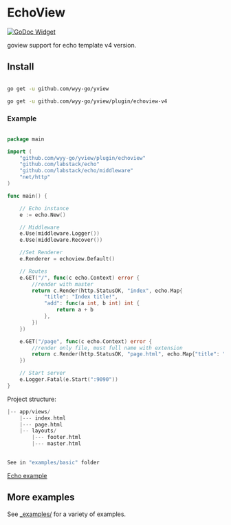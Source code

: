 # EchoView

[![GoDoc Widget]][GoDoc] 

goview support for echo template v4 version.

## Install
```bash

go get -u github.com/wyy-go/yview

go get -u github.com/wyy-go/yview/plugin/echoview-v4

```

### Example

```go

package main

import (
	"github.com/wyy-go/yview/plugin/echoview"
	"github.com/labstack/echo"
	"github.com/labstack/echo/middleware"
	"net/http"
)

func main() {

	// Echo instance
	e := echo.New()

	// Middleware
	e.Use(middleware.Logger())
	e.Use(middleware.Recover())

	//Set Renderer
	e.Renderer = echoview.Default()

	// Routes
	e.GET("/", func(c echo.Context) error {
		//render with master
		return c.Render(http.StatusOK, "index", echo.Map{
			"title": "Index title!",
			"add": func(a int, b int) int {
				return a + b
			},
		})
	})

	e.GET("/page", func(c echo.Context) error {
		//render only file, must full name with extension
		return c.Render(http.StatusOK, "page.html", echo.Map{"title": "Page file title!!"})
	})

	// Start server
	e.Logger.Fatal(e.Start(":9090"))
}

```

Project structure:
```go
|-- app/views/
    |--- index.html          
    |--- page.html
    |-- layouts/
        |--- footer.html
        |--- master.html
    

See in "examples/basic" folder
```

[Echo example](https://github.com/wyy-go/yview/tree/main/_examples/echo-v4)


           
## More examples

See [_examples/](https://github.com/wyy-go/yview/plugin/tree/main/_examples/) for a variety of examples.

[GoDoc]: https://godoc.org/github.com/wyy-go/yview/plugin/echoview-v4
[GoDoc Widget]: https://godoc.org/github.com/wyy-go/yview/plugin/echoview-v4?status.svg
